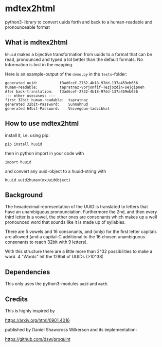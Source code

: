 # mdtex2html
python3-library to convert uuids forth and back to a human-readable and pronounceable format

## What is mdtex2html

`hhuid` makes a bijective transformation from uuids to a format that can be read, pronounced and typed a lot better than the default formats.
No Information is lost in the mapping.

Here is an example-output of the `demo.py` in the `tests`-folder:

```
generated uuid:          f3ad6cef-2732-4b18-97dd-137a459eb656
human-readable:          tapratnaz-vorjonfif-Tezjozdin-sejgipneh
Afer back-translation:   f3ad6cef-2732-4b18-97dd-137a459eb656
--- other usecases: ---
first 32bit human-readable:  tapratnaz
generated 32bit-Password:    Sunmuhnud
generated 64bit-Password:    Vezvegdum-ladzibkal
```

## How to use mdtex2html

install it, i.e. using pip:

`pip install huuid`

then in python import in your code with

`import huuid`

and convert any uuid-object to a huuid-string with

`huuid.uuid2human(mxUuidObject)`

## Background

The hexadecimal representation of the UUID is translated to letters that have an unambiguous pronounciation.
Furthermore the 2nd, and then every third letter is a vowel, the other ones are consonants which makes up a well pronounced word that sounds like it is made up of syllables.

There are 5 vowels and 16 consonants, and (only) for the first letter capitals are allowed (and a capital-C additional to the 16 chosen unambiguous consonants to reach 32bit with 9 letters).

With this structure there are a little more than 2^32 possibilities to make a word.
4 "Words" hit the 128bit of UUIDs (>10^38)

## Dependencies

This only uses the python3-modules `uuid` and `math`.

## Credits

This is highly inspired by

https://arxiv.org/html/0901.4016

published by Daniel Shawcross Wilkerson
and its implementation:

https://github.com/dsw/proquint
